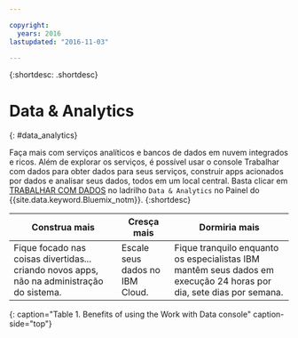 ```yaml
---

copyright:
  years: 2016
lastupdated: "2016-11-03"

---
```


{:shortdesc: .shortdesc}

# Data & Analytics
{: #data_analytics}

Faça mais com serviços analíticos
e bancos de dados em nuvem integrados e ricos. Além de explorar os serviços, é possível usar o console
Trabalhar com dados para obter dados para seus serviços, construir apps acionados por dados
e analisar seus dados, todos em um local central. Basta clicar em [TRABALHAR COM DADOS](https://console.ng.bluemix.net/data/services/) no ladrilho `Data & Analytics` no Painel do {{site.data.keyword.Bluemix_notm}}.
{:shortdesc}


Construa mais | Cresça mais | Dormiria mais
---- | ---- | ----
Fique focado nas coisas divertidas... criando novos apps, não na administração do sistema. | Escale seus dados no IBM Cloud. | Fique tranquilo enquanto os especialistas IBM mantêm seus dados em execução 24 horas por dia, sete dias por semana.
{: caption="Table 1. Benefits of using the Work with Data console" caption-side="top"}
